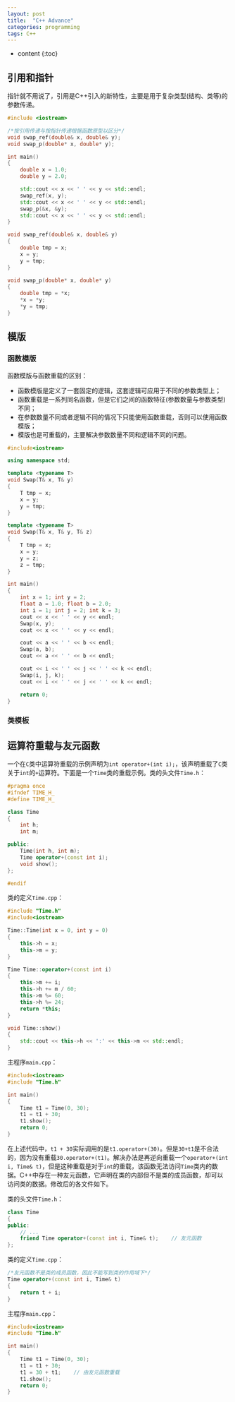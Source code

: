 ```yaml
---
layout: post
title:  "C++ Advance"
categories: programming
tags: C++
---
```


* content
{:toc}

## 引用和指针

指针就不用说了，引用是C++引入的新特性，主要是用于复杂类型(结构、类等)的参数传递。

```c++
#include <iostream>

/*按引用传递与按指针传递根据函数原型以区分*/
void swap_ref(double& x, double& y);
void swap_p(double* x, double* y);

int main()
{
	double x = 1.0;
	double y = 2.0;

	std::cout << x << ' ' << y << std::endl;
	swap_ref(x, y);
	std::cout << x << ' ' << y << std::endl;
	swap_p(&x, &y);
	std::cout << x << ' ' << y << std::endl;
}

void swap_ref(double& x, double& y)
{
	double tmp = x;
	x = y;
	y = tmp;
}

void swap_p(double* x, double* y)
{
	double tmp = *x;
	*x = *y;
	*y = tmp;
}
```

## 模版

### 函数模版

函数模版与函数重载的区别：
- 函数模版是定义了一套固定的逻辑，这套逻辑可应用于不同的参数类型上；
- 函数重载是一系列同名函数，但是它们之间的函数特征(参数数量与参数类型)不同；
- 在参数数量不同或者逻辑不同的情况下只能使用函数重载，否则可以使用函数模版；
- 模版也是可重载的，主要解决参数数量不同和逻辑不同的问题。

```c++
#include<iostream>

using namespace std;

template <typename T>
void Swap(T& x, T& y)
{
	T tmp = x;
	x = y;
	y = tmp;
}

template <typename T>
void Swap(T& x, T& y, T& z)
{
	T tmp = x;
	x = y;
	y = z;
	z = tmp;
}

int main()
{
	int x = 1; int y = 2;
	float a = 1.0; float b = 2.0;
	int i = 1; int j = 2; int k = 3;
	cout << x << ' ' << y << endl;
	Swap(x, y);
	cout << x << ' ' << y << endl;

	cout << a << ' ' << b << endl;
	Swap(a, b);
	cout << a << ' ' << b << endl;

	cout << i << ' ' << j << ' ' << k << endl;
	Swap(i, j, k);
	cout << i << ' ' << j << ' ' << k << endl;

	return 0;
}
```

### 类模板

## 运算符重载与友元函数

一个在```C```类中运算符重载的示例声明为```int operator+(int i);```，该声明重载了```C```类关于```int```的```+```运算符。下面是一个```Time```类的重载示例。类的头文件```Time.h```：

```c++
#pragma once
#ifndef TIME_H_
#define TIME_H_

class Time
{
	int h;
	int m;

public:
	Time(int h, int m);
	Time operator+(const int i);
	void show();
};

#endif
```

类的定义```Time.cpp```：

```c++
#include "Time.h"
#include<iostream>

Time::Time(int x = 0, int y = 0)
{
	this->h = x;
	this->m = y;
}

Time Time::operator+(const int i)
{
	this->m += i;
	this->h += m / 60;
	this->m %= 60;
	this->h %= 24;
	return *this;
}

void Time::show()
{
	std::cout << this->h << ':' << this->m << std::endl;
}
```

主程序```main.cpp```：

```c++
#include<iostream>
#include "Time.h"

int main()
{
	Time t1 = Time(0, 30);
	t1 = t1 + 30;
	t1.show();
	return 0;
}
```

在上述代码中，```t1 + 30```实际调用的是```t1.operator+(30)```。但是```30+t1```是不合法的，因为没有重载```30.operator+(t1)```。解决办法是再逆向重载一个```operator+(int i, Time& t)```，但是这种重载是对于```int```的重载，该函数无法访问```Time```类内的数据。C++中存在一种友元函数，它声明在类的内部但不是类的成员函数，却可以访问类的数据。修改后的各文件如下。

类的头文件```Time.h```：

```c++
class Time
{
public:
    // ...
	friend Time operator+(const int i, Time& t);    // 友元函数
};
```

类的定义```Time.cpp```：

```c++
/*友元函数不是类的成员函数，因此不能写到类的作用域下*/
Time operator+(const int i, Time& t)
{
	return t + i;
}
```

主程序```main.cpp```：

```c++
#include<iostream>
#include "Time.h"

int main()
{
	Time t1 = Time(0, 30);
	t1 = t1 + 30;
	t1 = 30 + t1;    // 由友元函数重载
	t1.show();
	return 0;
}
```
